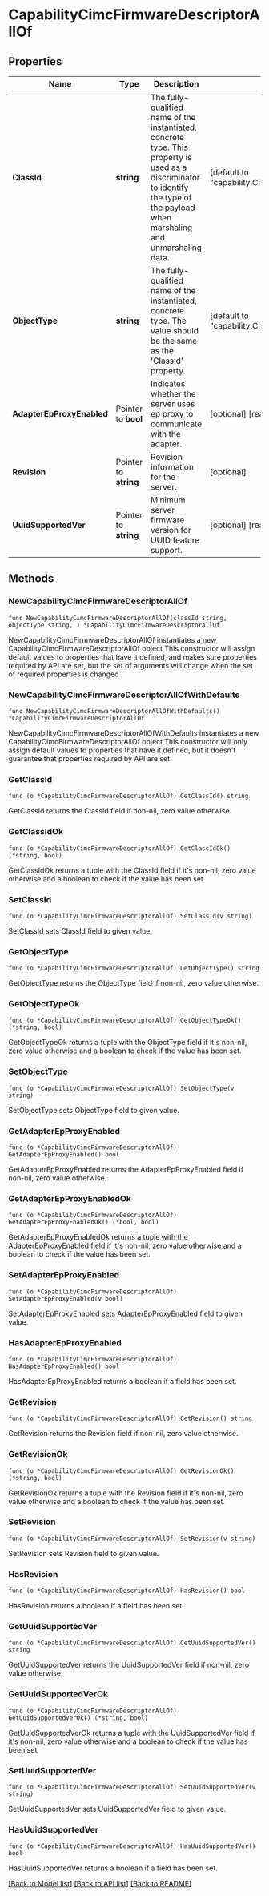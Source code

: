 # CapabilityCimcFirmwareDescriptorAllOf

## Properties

Name | Type | Description | Notes
------------ | ------------- | ------------- | -------------
**ClassId** | **string** | The fully-qualified name of the instantiated, concrete type. This property is used as a discriminator to identify the type of the payload when marshaling and unmarshaling data. | [default to "capability.CimcFirmwareDescriptor"]
**ObjectType** | **string** | The fully-qualified name of the instantiated, concrete type. The value should be the same as the &#39;ClassId&#39; property. | [default to "capability.CimcFirmwareDescriptor"]
**AdapterEpProxyEnabled** | Pointer to **bool** | Indicates whether the server uses ep proxy to communicate with the adapter. | [optional] [readonly] 
**Revision** | Pointer to **string** | Revision information for the server. | [optional] 
**UuidSupportedVer** | Pointer to **string** | Minimum server firmware version for UUID feature support. | [optional] [readonly] 

## Methods

### NewCapabilityCimcFirmwareDescriptorAllOf

`func NewCapabilityCimcFirmwareDescriptorAllOf(classId string, objectType string, ) *CapabilityCimcFirmwareDescriptorAllOf`

NewCapabilityCimcFirmwareDescriptorAllOf instantiates a new CapabilityCimcFirmwareDescriptorAllOf object
This constructor will assign default values to properties that have it defined,
and makes sure properties required by API are set, but the set of arguments
will change when the set of required properties is changed

### NewCapabilityCimcFirmwareDescriptorAllOfWithDefaults

`func NewCapabilityCimcFirmwareDescriptorAllOfWithDefaults() *CapabilityCimcFirmwareDescriptorAllOf`

NewCapabilityCimcFirmwareDescriptorAllOfWithDefaults instantiates a new CapabilityCimcFirmwareDescriptorAllOf object
This constructor will only assign default values to properties that have it defined,
but it doesn't guarantee that properties required by API are set

### GetClassId

`func (o *CapabilityCimcFirmwareDescriptorAllOf) GetClassId() string`

GetClassId returns the ClassId field if non-nil, zero value otherwise.

### GetClassIdOk

`func (o *CapabilityCimcFirmwareDescriptorAllOf) GetClassIdOk() (*string, bool)`

GetClassIdOk returns a tuple with the ClassId field if it's non-nil, zero value otherwise
and a boolean to check if the value has been set.

### SetClassId

`func (o *CapabilityCimcFirmwareDescriptorAllOf) SetClassId(v string)`

SetClassId sets ClassId field to given value.


### GetObjectType

`func (o *CapabilityCimcFirmwareDescriptorAllOf) GetObjectType() string`

GetObjectType returns the ObjectType field if non-nil, zero value otherwise.

### GetObjectTypeOk

`func (o *CapabilityCimcFirmwareDescriptorAllOf) GetObjectTypeOk() (*string, bool)`

GetObjectTypeOk returns a tuple with the ObjectType field if it's non-nil, zero value otherwise
and a boolean to check if the value has been set.

### SetObjectType

`func (o *CapabilityCimcFirmwareDescriptorAllOf) SetObjectType(v string)`

SetObjectType sets ObjectType field to given value.


### GetAdapterEpProxyEnabled

`func (o *CapabilityCimcFirmwareDescriptorAllOf) GetAdapterEpProxyEnabled() bool`

GetAdapterEpProxyEnabled returns the AdapterEpProxyEnabled field if non-nil, zero value otherwise.

### GetAdapterEpProxyEnabledOk

`func (o *CapabilityCimcFirmwareDescriptorAllOf) GetAdapterEpProxyEnabledOk() (*bool, bool)`

GetAdapterEpProxyEnabledOk returns a tuple with the AdapterEpProxyEnabled field if it's non-nil, zero value otherwise
and a boolean to check if the value has been set.

### SetAdapterEpProxyEnabled

`func (o *CapabilityCimcFirmwareDescriptorAllOf) SetAdapterEpProxyEnabled(v bool)`

SetAdapterEpProxyEnabled sets AdapterEpProxyEnabled field to given value.

### HasAdapterEpProxyEnabled

`func (o *CapabilityCimcFirmwareDescriptorAllOf) HasAdapterEpProxyEnabled() bool`

HasAdapterEpProxyEnabled returns a boolean if a field has been set.

### GetRevision

`func (o *CapabilityCimcFirmwareDescriptorAllOf) GetRevision() string`

GetRevision returns the Revision field if non-nil, zero value otherwise.

### GetRevisionOk

`func (o *CapabilityCimcFirmwareDescriptorAllOf) GetRevisionOk() (*string, bool)`

GetRevisionOk returns a tuple with the Revision field if it's non-nil, zero value otherwise
and a boolean to check if the value has been set.

### SetRevision

`func (o *CapabilityCimcFirmwareDescriptorAllOf) SetRevision(v string)`

SetRevision sets Revision field to given value.

### HasRevision

`func (o *CapabilityCimcFirmwareDescriptorAllOf) HasRevision() bool`

HasRevision returns a boolean if a field has been set.

### GetUuidSupportedVer

`func (o *CapabilityCimcFirmwareDescriptorAllOf) GetUuidSupportedVer() string`

GetUuidSupportedVer returns the UuidSupportedVer field if non-nil, zero value otherwise.

### GetUuidSupportedVerOk

`func (o *CapabilityCimcFirmwareDescriptorAllOf) GetUuidSupportedVerOk() (*string, bool)`

GetUuidSupportedVerOk returns a tuple with the UuidSupportedVer field if it's non-nil, zero value otherwise
and a boolean to check if the value has been set.

### SetUuidSupportedVer

`func (o *CapabilityCimcFirmwareDescriptorAllOf) SetUuidSupportedVer(v string)`

SetUuidSupportedVer sets UuidSupportedVer field to given value.

### HasUuidSupportedVer

`func (o *CapabilityCimcFirmwareDescriptorAllOf) HasUuidSupportedVer() bool`

HasUuidSupportedVer returns a boolean if a field has been set.


[[Back to Model list]](../README.md#documentation-for-models) [[Back to API list]](../README.md#documentation-for-api-endpoints) [[Back to README]](../README.md)


